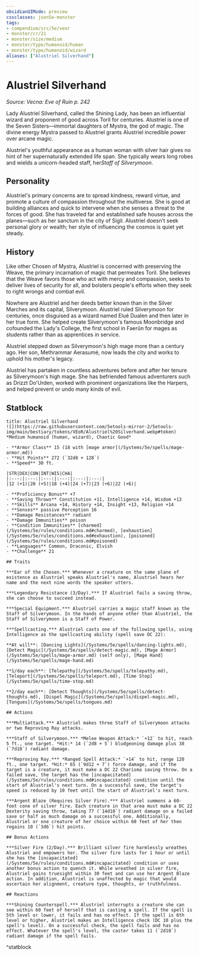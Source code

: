 ```yaml
---
obsidianUIMode: preview
cssclasses: json5e-monster
tags:
- compendium/src/5e/veor
- monster/cr/21
- monster/size/medium
- monster/type/humanoid/human
- monster/type/humanoid/wizard
aliases: ["Alustriel Silverhand"]
---
```

# Alustriel Silverhand
*Source: Vecna: Eve of Ruin p. 242*  

Lady Alustriel Silverhand, called the Shining Lady, has been an influential wizard and proponent of good across Toril for centuries. Alustriel is one of the Seven Sisters—immortal daughters of Mystra, the god of magic. The divine energy Mystra passed to Alustriel grants Alustriel incredible power over arcane magic.

Alustriel's youthful appearance as a human woman with silver hair gives no hint of her supernaturally extended life span. She typically wears long robes and wields a unicorn-headed staff, her*Staff of Silverymoon*.

## Personality

Alustriel's primary concerns are to spread kindness, reward virtue, and promote a culture of compassion throughout the multiverse. She is good at building alliances and quick to intervene when she senses a threat to the forces of good. She has traveled far and established safe houses across the planes—such as her sanctum in the city of Sigil. Alustriel doesn't seek personal glory or wealth; her style of influencing the cosmos is quiet yet steady.

## History

Like other Chosen of Mystra, Alustriel is concerned with preserving the Weave, the primary incarnation of magic that permeates Toril. She believes that the Weave favors those who act with mercy and compassion, seeks to deliver lives of security for all, and bolsters people's efforts when they seek to right wrongs and combat evil.

Nowhere are Alustriel and her deeds better known than in the Silver Marches and its capital, Silverymoon. Alustriel ruled Silverymoon for centuries, once disguised as a wizard named Elué Dualen and then later in her true form. She helped create Silverymoon's famous Moonbridge and cofounded the Lady's College, the first school in Faerûn for mages as students rather than as apprentices in service.

Alustriel stepped down as Silverymoon's high mage more than a century ago. Her son, Methrammar Aerasumé, now leads the city and works to uphold his mother's legacy.

Alustriel has partaken in countless adventures before and after her tenure as Silverymoon's high mage. She has befriended famous adventurers such as Drizzt Do'Urden, worked with prominent organizations like the Harpers, and helped prevent or undo many kinds of evil.

## Statblock

```ad-statblock
title: Alustriel Silverhand
![](https://raw.githubusercontent.com/5etools-mirror-2/5etools-img/main/bestiary/tokens/VEoR/Alustriel%20Silverhand.webp#token)
*Medium humanoid (human, wizard), Chaotic Good*

- **Armor Class** 15 (18 with [mage armor](/Systems/5e/spells/mage-armor.md))
- **Hit Points** 272 (`32d8 + 128`)
- **Speed** 30 ft.

|STR|DEX|CON|INT|WIS|CHA|
|:---:|:---:|:---:|:---:|:---:|:---:|
|12 (+1)|20 (+5)|18 (+4)|24 (+7)|23 (+6)|22 (+6)|

- **Proficiency Bonus** +7
- **Saving Throws** Constitution +11, Intelligence +14, Wisdom +13
- **Skills** Arcana +14, History +14, Insight +13, Religion +14
- **Senses** passive Perception 16
- **Damage Resistances** radiant
- **Damage Immunities** poison
- **Condition Immunities** [charmed](/Systems/5e/rules/conditions.md#charmed), [exhaustion](/Systems/5e/rules/conditions.md#exhaustion), [poisoned](/Systems/5e/rules/conditions.md#poisoned)
- **Languages** Common, Draconic, Elvish
- **Challenge** 21

## Traits

***Ear of the Chosen.*** Whenever a creature on the same plane of existence as Alustriel speaks Alustriel's name, Alustriel hears her name and the next nine words the speaker utters.

***Legendary Resistance (3/Day).*** If Alustriel fails a saving throw, she can choose to succeed instead.

***Special Equipment.*** Alustriel carries a magic staff known as the Staff of Silverymoon. In the hands of anyone other than Alustriel, the Staff of Silverymoon is a Staff of Power.

***Spellcasting.*** Alustriel casts one of the following spells, using Intelligence as the spellcasting ability (spell save DC 22):

**At will**: [Dancing Lights](/Systems/5e/spells/dancing-lights.md), [Detect Magic](/Systems/5e/spells/detect-magic.md), [Mage Armor](/Systems/5e/spells/mage-armor.md) (self only), [Mage Hand](/Systems/5e/spells/mage-hand.md)

**1/day each**: [Telepathy](/Systems/5e/spells/telepathy.md), [Teleport](/Systems/5e/spells/teleport.md), [Time Stop](/Systems/5e/spells/time-stop.md)

**2/day each**: [Detect Thoughts](/Systems/5e/spells/detect-thoughts.md), [Dispel Magic](/Systems/5e/spells/dispel-magic.md), [Tongues](/Systems/5e/spells/tongues.md)

## Actions

***Multiattack.*** Alustriel makes three Staff of Silverymoon attacks or two Reproving Ray attacks.

***Staff of Silverymoon.*** *Melee Weapon Attack:* `+12` to hit, reach 5 ft., one target. *Hit:* 14 (`2d8 + 5`) bludgeoning damage plus 38 (`7d10`) radiant damage.

***Reproving Ray.*** *Ranged Spell Attack:* `+14` to hit, range 120 ft., one target. *Hit:* 65 (`9d12 + 7`) force damage, and if the target is a creature, it must make a DC 22 Charisma saving throw. On a failed save, the target has the [incapacitated](/Systems/5e/rules/conditions.md#incapacitated) condition until the start of Alustriel's next turn. On a successful save, the target's speed is reduced by 10 feet until the start of Alustriel's next turn.

***Argent Blaze (Requires Silver Fire).*** Alustriel summons a 60- foot cone of silver fire. Each creature in that area must make a DC 22 Dexterity saving throw, taking 77 (`14d10`) radiant damage on a failed save or half as much damage on a successful one. Additionally, Alustriel or one creature of her choice within 60 feet of her then regains 10 (`3d6`) hit points.

## Bonus Actions

***Silver Fire (2/Day).*** Brilliant silver fire harmlessly wreathes Alustriel and empowers her. The silver fire lasts for 1 hour or until she has the [incapacitated](/Systems/5e/rules/conditions.md#incapacitated) condition or uses another bonus action to quench it. While wreathed in silver fire, Alustriel gains truesight within 30 feet and can use her Argent Blaze action. In addition, Alustriel is unaffected by magic that would ascertain her alignment, creature type, thoughts, or truthfulness.

## Reactions

***Shining Counterspell.*** Alustriel interrupts a creature she can see within 60 feet of herself that is casting a spell. If the spell is 5th level or lower, it fails and has no effect. If the spell is 6th level or higher, Alustriel makes an Intelligence check (DC 10 plus the spell's level). On a successful check, the spell fails and has no effect. Whatever the spell's level, the caster takes 11 (`2d10`) radiant damage if the spell fails.
```
^statblock